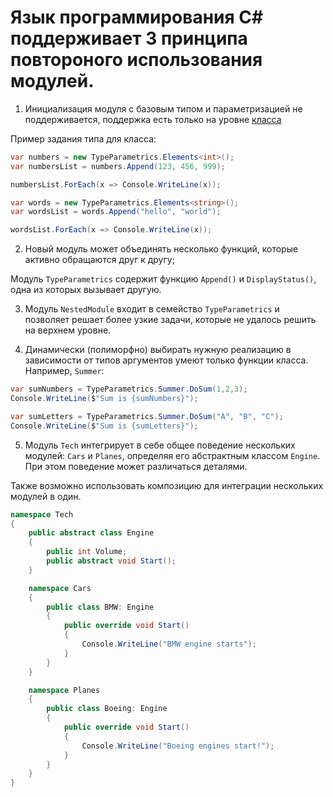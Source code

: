 # Язык программирования C# поддерживает 3 принципа повтороного использования модулей. 

1. Инициализация модуля с базовым типом и параметризацией не поддерживается, поддержка есть только на уровне [класса](TypeParametric/Modules.cs)

Пример задания типа для класса:
~~~C#
var numbers = new TypeParametrics.Elements<int>();
var numbersList = numbers.Append(123, 456, 999);

numbersList.ForEach(x => Console.WriteLine(x));

var words = new TypeParametrics.Elements<string>();
var wordsList = words.Append("hello", "world");

wordsList.ForEach(x => Console.WriteLine(x));
~~~

2. Новый модуль может объединять несколько функций, которые активно обращаются друг к другу;

Модуль `TypeParametrics` содержит функцию `Append()` и `DisplayStatus()`, одна из которых вызывает другую.

3. Модуль `NestedModule` входит в семейство `TypeParametrics` и позволяет решает более узкие задачи, которые не удалось решить на верхнем уровне.

4. Динамически (полиморфно) выбирать нужную реализацию в зависимости от типов аргументов умеют только функции класса. Например, `Summer`: 
~~~C#
var sumNumbers = TypeParametrics.Summer.DoSum(1,2,3);
Console.WriteLine($"Sum is {sumNumbers}");

var sumLetters = TypeParametrics.Summer.DoSum("A", "B", "C");
Console.WriteLine($"Sum is {sumLetters}");
~~~

5. Модуль `Tech` интегрирует в себе общее поведение нескольких модулей: `Cars` и `Planes`, определяя его абстрактным классом `Engine`. При этом поведение может различаться деталями.

Также возможно использовать композицию для интеграции нескольких модулей в один.

~~~C#
namespace Tech
{
    public abstract class Engine
    {
        public int Volume; 
        public abstract void Start();
    }

    namespace Cars
    {
        public class BMW: Engine
        {
            public override void Start()
            {
                Console.WriteLine("BMW engine starts");
            }
        } 
    }

    namespace Planes
    {
        public class Boeing: Engine
        {
            public override void Start()
            {
                Console.WriteLine("Boeing engines start!");
            }
        }
    }
}
~~~